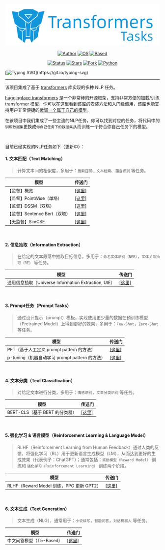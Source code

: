 <div align=center> 

<img src="assets/icon.png" width=500>

[![Author](https://img.shields.io/badge/Author-Pankeyu-green.svg "Author")](https://www.zhihu.com/column/c_1451236880973426688) [![OS](https://img.shields.io/badge/OS-Linux/Windows/Mac-red.svg "OS")](./) [![Based](https://img.shields.io/badge/Based-huggingface_transformers-blue.svg "OS")](./)

[![Status](https://img.shields.io/badge/Status-WIP-darkslateblue.svg "Status")](./) [![Stars](https://img.shields.io/badge/Stars-86-yellow.svg "Stars")](./) [![Fork](https://img.shields.io/badge/Fork-15-sandybrown.svg "Stars")](./) [![Python](https://img.shields.io/badge/Python-3.6+-darkseagreen.svg "Python")](./)

</div>

[![Typing SVG](https://readme-typing-svg.demolab.com?font=Fira+Code&pause=1000&color=1AF783&center=true&vCenter=true&width=435&lines=Transformers%E3%80%80%E3%80%80%E3%80%80%E3%80%80%E3%80%80%E3%80%80GO!)](https://git.io/typing-svg)

---

该项目集成了基于 [transformers](https://huggingface.co/docs/transformers/index) 库实现的多种 NLP 任务。

[huggingface transformers](https://huggingface.co/docs/transformers/index) 是一个非常棒的开源框架，支持非常方便的加载/训练 transformer 模型，你可以在[这里](https://huggingface.co/docs/transformers/quicktour)看到该库的安装方法和入门级调用，该库也能支持用户非常便捷的[微调一个属于自己的模型](https://huggingface.co/docs/transformers/training)。

在该项目中我们集成了一些主流的NLP任务，你可以找到对应的任务，将代码中的`训练数据集`更换成`你自己任务下的数据集`从而训练一个符合你自己任务下的模型。

<br>

目前已经实现的NLP任务如下（更新中）：

#### 1. 文本匹配（Text Matching）

> 计算文本间的相似度，多用于：`搜索召回`、`文本检索`、`蕴含识别` 等任务。

| 模型  | 传送门  |
|---|---|
| 【监督】概览  | [[这里]](./text_matching/supervised/readme.md) |
| 【监督】PointWise（单塔）  | [[这里]](./text_matching/supervised/train_pointwise.sh) |
| 【监督】DSSM（双塔）  | [[这里]](./text_matching/supervised/train_dssm.sh) |
| 【监督】Sentence Bert（双塔）  | [[这里]](./text_matching/supervised/train_sentence_transformer.sh) |
| 【无监督】SimCSE  | [[这里]](./text_matching/unsupervised/simcse/readme.md) |

<br>

#### 2. 信息抽取（Information Extraction）

> 在给定的文本段落中抽取目标信息，多用于：`命名实体识别（NER）`，`实体关系抽取（RE）` 等任务。

| 模型  | 传送门  |
|---|---|
| 通用信息抽取（Universe Information Extraction, UIE）  | [[这里]](./UIE/readme.md) |

<br>

#### 3. Prompt任务（Prompt Tasks）

> 通过设计提示（prompt）模板，实现使用更少量的数据在预训练模型（Pretrained Model）上得到更好的效果，多用于：`Few-Shot`，`Zero-Shot` 等任务。

| 模型  | 传送门  |
|---|---|
| PET（基于人工定义 prompt pattern 的方法）  | [[这里]](./prompt_tasks/PET/readme.md) |
| p-tuning（机器自动学习 prompt pattern 的方法）  | [[这里]](./prompt_tasks/p-tuning/readme.md) |

<br>

#### 4. 文本分类（Text Classification）

> 对给定文本进行分类，多用于：`情感识别`，`文章分类识别` 等任务。

| 模型  | 传送门  |
|---|---|
| BERT-CLS（基于 BERT 的分类器）  | [[这里]](./text_classification/train.sh) |

<br>

#### 5. 强化学习 & 语言模型（Reinforcement Learning & Language Model）

> RLHF（Reinforcement Learning from Human Feedback）通过人类的反馈，将强化学习（RL）用于更新语言生成模型（LM），从而达到更好的生成效果（代表例子：ChatGPT）；通常包括：`奖励模型（Reward Model）` 训练和 `强化学习（Reinforcement Learning）` 训练两个阶段。

| 模型  | 传送门  |
|---|---|
| RLHF（Reward Model 训练，PPO 更新 GPT2）  | [[这里]](./RLHF/readme.md) |

<br>

#### 6. 文本生成（Text Generation）

> 文本生成（NLG），通常用于：`小说续写`，`智能问答`，`对话机器人` 等任务。

| 模型  | 传送门  |
|---|---|
| 中文问答模型（T5-Based） | [[这里]](./answer_generation/readme.md) |